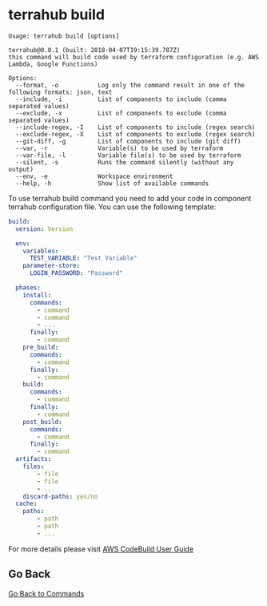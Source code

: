 # terrahub build

```text
Usage: terrahub build [options]

terrahub@0.0.1 (built: 2018-04-07T19:15:39.787Z)
this command will build code used by terraform configuration (e.g. AWS Lambda, Google Functions)

Options:
  --format, -o           Log only the command result in one of the following formats: json, text
  --include, -i          List of components to include (comma separated values)
  --exclude, -x          List of components to exclude (comma separated values)
  --include-regex, -I    List of components to include (regex search)
  --exclude-regex, -X    List of components to exclude (regex search)
  --git-diff, -g         List of components to include (git diff)
  --var, -r              Variable(s) to be used by terraform
  --var-file, -l         Variable file(s) to be used by terraform
  --silent, -s           Runs the command silently (without any output)
  --env, -e              Workspace environment
  --help, -h             Show list of available commands
```

To use terrahub build command you need to add your code in component terrahub configuration file. You can use the following template:

```yaml
build:
  version: Version

  env:
    variables:
      TEST_VARIABLE: "Test Variable"
    parameter-store:
      LOGIN_PASSWORD: "Password"

  phases:
    install:
      commands:
        - command
        - command
        - ...
      finally:
        - command
    pre_build:
      commands:
        - command
      finally:
        - command
    build:
      commands:
        - command
      finally:
        - command
    post_build:
      commands:
        - command
      finally:
        - command
  artifacts:
    files:
        - file
        - file
        - ...
    discard-paths: yes/no
  cache:
    paths:
        - path
        - path
        - ...
```

For more details please visit [AWS CodeBuild User Guide](https://docs.aws.amazon.com/codebuild/latest/userguide/welcome.html)

## Go Back

[Go Back to Commands](README.md)
